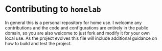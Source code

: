 # Contributing to `homelab`

In general this is a personal repository for home use. I welcome any contributions and the code and configurations are entirely in the public domain, so you are also welcome to just fork and modify it for your own local use. As the project evolves this file will include additional guidance on how to build and test the project.
